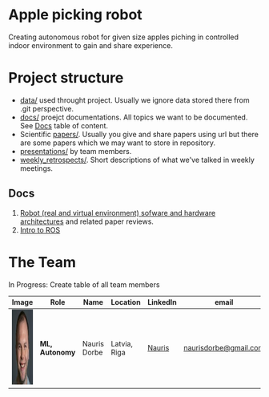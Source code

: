 # Apple picking robot

Creating autonomous robot for given size apples piching in controlled indoor environment to gain and share experience.

# Project structure

* [data/](data/) used throught project. Usually we ignore data stored there from .git perspective.
* [docs/](docs/) proejct documentations. All topics we want to be documented. See [Docs](#docs) table of content.
* Scientific [papers/](papers/). Usually you give and share papers using url but there are some papers which we may want to store in repository.
* [presentations/](presentations/) by team members.
* [weekly_retrospects/](weekly_retrospects/). Short descriptions of what we've talked in weekly meetings.

## Docs

1. [Robot (real and virtual environment) sofware and hardware architectures](docs/ArchitectureProposal.md) and related paper reviews.
2. [Intro to ROS](docs/ROS.md)

# The Team

In Progress: Create table of all team members

|     Image              |     Role      |      Name      |    Location   | LinkedIn    |     email   |
|------------------------|---------------|----------------|---------------|-------------|-------------|
| <img src="./images/nauris_dorbe.jpg" alt="Nauris Dorbe" width="150" height="150"> |__ML, Autonomy__| Nauris Dorbe | Latvia, Riga | [Nauris](https://www.linkedin.com/in/naurisdorbe) | <naurisdorbe@gmail.com> |
